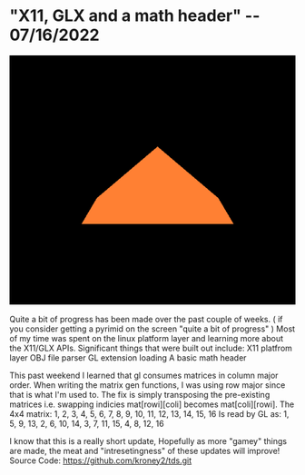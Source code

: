 # "X11, GLX and a math header" -- 07/16/2022

![Nice alt text](./images/pyrimid.png "a pyrimid loaded from an OBJ file")

Quite a bit of progress has been made over the past couple of weeks. ( if you consider getting a pyrimid on the screen "quite a bit of progress" ) Most of my time was spent on the linux platform layer and learning more about the X11/GLX APIs.
Significant things that were built out include:
X11 platfrom layer
OBJ file parser
GL extension loading
A basic math header

This past weekend I learned that gl consumes matrices in column major order. When writing the matrix gen functions, I was using row major since that is what I'm used to. The fix is simply transposing the pre-existing matrices i.e. swapping indicies mat[rowi][coli] becomes mat[coli][rowi].
The 4x4 matrix:
1,  2,  3,  4,
5,  6,  7,  8,
9,  10, 11, 12,
13, 14, 15, 16
Is read by GL as:
1, 5,  9, 13,
2, 6, 10, 14,
3, 7, 11, 15,
4, 8, 12, 16

I know that this is a really short update, Hopefully as more "gamey" things are made, the meat and "intresetingness" of these updates will improve!
Source Code: https://github.com/kroney2/tds.git
